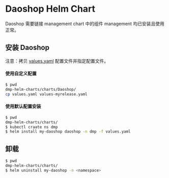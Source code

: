 # Daoshop Helm Chart

Daoshop 需要链接 management chart 中的组件 management 均已安装且使用正常。

## 安装 Daoshop

注意：拷贝 [values.yaml](./values.yaml) 配置文件并指定配置文件。

#### 使用自定义配置
```bash
$ pwd
dmp-helm-charts/charts/Daoshop/
cp values.yaml values-myrelease.yaml
```

#### 使用默认配置安装
```bash
$ pwd
dmp-helm-charts/charts/
$ kubectl craate ns dmp
$ helm install my-daoshop daoshop -n dmp -f values.yaml
```

## 卸载
```bash
$ pwd
dmp-helm-charts/charts/
$ helm uninstall my-daoshop -n <namespace>
```
